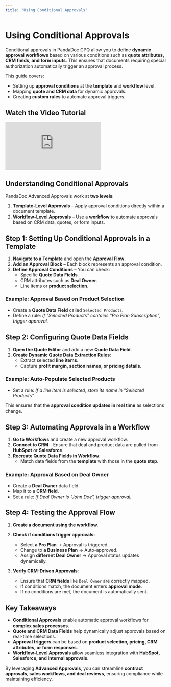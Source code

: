 ```yaml
---
title: "Using Conditional Approvals"
---
```


# Using Conditional Approvals

Conditional approvals in PandaDoc CPQ allow you to define **dynamic approval workflows** based on various conditions such as **quote attributes, CRM fields, and form inputs**. This ensures that documents requiring special authorization automatically trigger an approval process.

This guide covers:
- Setting up **approval conditions** at the **template** and **workflow** level.
- Mapping **quote and CRM data** for dynamic approvals.
- Creating **custom rules** to automate approval triggers.

## Watch the Video Tutorial

<div style={{ position: "relative", width: "100%", paddingBottom: "56.25%" }}>
  <iframe
    src="https://www.youtube.com/embed/mvaV1i8Uz90?si=ZGhXn8NtfM0KEykf"
    title="YouTube video player"
    frameborder="0"
    allowfullscreen
    style={{
      position: "absolute",
      top: "0",
      left: "0",
      width: "100%",
      height: "100%",
    }}
  ></iframe>
</div>

## Understanding Conditional Approvals

PandaDoc Advanced Approvals work at **two levels**:
1. **Template-Level Approvals** – Apply approval conditions directly within a document template.
2. **Workflow-Level Approvals** – Use a **workflow** to automate approvals based on CRM data, quotes, or form inputs.

## Step 1: Setting Up Conditional Approvals in a Template

1. **Navigate to a Template** and open the **Approval Flow**.
2. **Add an Approval Block** – Each block represents an approval condition.
3. **Define Approval Conditions** – You can check:
   - Specific **Quote Data Fields**.
   - CRM attributes such as **Deal Owner**.
   - Line items or **product selection**.

### Example: Approval Based on Product Selection
- Create a **Quote Data Field** called `Selected Products`.
- Define a rule: _If "Selected Products" contains "Pro Plan Subscription", trigger approval._

## Step 2: Configuring Quote Data Fields

1. **Open the Quote Editor** and add a new **Quote Data Field**.
2. **Create Dynamic Quote Data Extraction Rules**:
   - Extract selected **line items**.
   - Capture **profit margin, section names, or pricing details**.

### Example: Auto-Populate Selected Products
- Set a rule: _If a line item is selected, store its name in "Selected Products"._

This ensures that the **approval condition updates in real time** as selections change.

## Step 3: Automating Approvals in a Workflow

1. **Go to Workflows** and create a new approval workflow.
2. **Connect to CRM** – Ensure that deal and product data are pulled from **HubSpot** or **Salesforce**.
3. **Recreate Quote Data Fields in Workflow**:
   - Match data fields from the **template** with those in the **quote step**.

### Example: Approval Based on Deal Owner
- Create a **Deal Owner** data field.
- Map it to a **CRM field**.
- Set a rule: _If Deal Owner is "John Doe", trigger approval._

## Step 4: Testing the Approval Flow

1. **Create a document using the workflow.**
2. **Check if conditions trigger approvals:**
   - Select **a Pro Plan** → Approval is triggered.
   - Change to **a Business Plan** → Auto-approved.
   - Assign **different Deal Owner** → Approval status updates dynamically.

3. **Verify CRM-Driven Approvals**:
   - Ensure that **CRM fields** like `Deal Owner` are correctly mapped.
   - If conditions match, the document enters **approval mode**.
   - If no conditions are met, the document is automatically sent.

## Key Takeaways

- **Conditional Approvals** enable automatic approval workflows for **complex sales processes**.
- **Quote and CRM Data Fields** help dynamically adjust approvals based on real-time selections.
- **Approval triggers** can be based on **product selection, pricing, CRM attributes, or form responses**.
- **Workflow-Level Approvals** allow seamless integration with **HubSpot, Salesforce, and internal approvals**.

By leveraging **Advanced Approvals**, you can streamline **contract approvals, sales workflows, and deal reviews**, ensuring compliance while maintaining efficiency.
